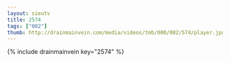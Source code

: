 ```yaml
--- 
layout: sieutv
title: 2574
tags: ["002"]
thumb: http://drainmainvein.com/media/videos/tmb/000/002/574/player.jpg
---
```

{% include drainmainvein key="2574" %} 
